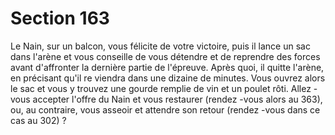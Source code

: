 # Section 163

Le Nain, sur un balcon, vous félicite de votre victoire, puis il lance un sac dans l'arène et
vous conseille de vous détendre et de reprendre des forces avant d'affronter la dernière
partie de l'épreuve. Après quoi, il quitte l'arène, en précisant qu'il re viendra dans une
dizaine de minutes. Vous ouvrez alors le sac et vous y trouvez une gourde remplie de vin
et un poulet rôti. Allez -vous accepter l'offre du Nain et vous restaurer (rendez -vous alors
au 363), ou, au contraire, vous asseoir et attendre son retour (rendez -vous dans ce cas au
302) ?